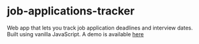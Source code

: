# job-applications-tracker
Web app that lets you track job application deadlines and interview dates. Built using vanilla JavaScript. A demo is available [here](https://cyjcao.github.io/job-applications-tracker/)

